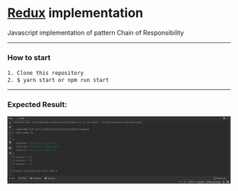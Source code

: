 # [Redux](https://redux.js.org/) implementation
Javascript implementation of pattern Chain of Responsibility

---
### How to start

````
1. Clone this repository
2. $ yarn start or npm run start 
````
------

### Expected Result:

![illustration](app.png)